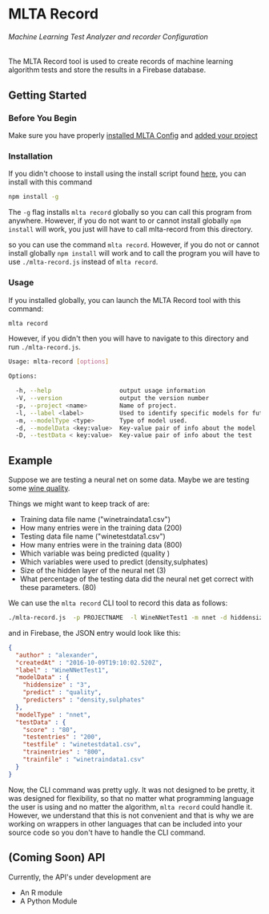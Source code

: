 # MLTA Record
###### Machine Learning Test Analyzer and recorder Configuration
The MLTA Record tool is used to create records of machine learning algorithm tests and store the results in a Firebase database.

## Getting Started
### Before You Begin
Make sure you have properly [installed MLTA Config](../mlta-config#installation) and [added your project](../mlta-config#add-a-new-project)

### Installation
If you didn't choose to install using the install script found [here](../#installation), you can install with this command
```bash
npm install -g
```
The `-g` flag installs `mlta record` globally so you can call this program from anywhere. However, if you do not want to or cannot install globally `npm install` will work, you just will have to call mlta-record from this directory.

 so you can use the command `mlta record`. However, if you do not or cannot install globally `npm install` will work and to call the program you will have to use `./mlta-record.js` instead of `mlta record`.


 ### Usage
 If you installed globally, you can launch the MLTA Record tool with this command:
 ```bash
 mlta record
 ```
 However, if you didn't then you will have to navigate to this directory and run `./mlta-record.js`.
```bash
Usage: mlta-record [options]

Options:

  -h, --help                   output usage information
  -V, --version                output the version number
  -p, --project <name>         Name of project.
  -l, --label <label>          Used to identify specific models for future reference.
  -m, --modelType <type>       Type of model used.
  -d, --modelData <key:value>  Key-value pair of info about the model
  -D, --testData < key:value>  Key-value pair of info about the test
```


## Example
Suppose we are testing a neural net on some data. Maybe we are testing some [wine quality](https://archive.ics.uci.edu/ml/datasets/Wine+Quality).

Things we might want to keep track of are:
- Training data file name ("winetraindata1.csv")
- How many entries were in the training data (200)
- Testing data file name ("winetestdata1.csv")
- How many entries were in the training data (800)
- Which variable was being predicted (quality )
- Which variables were used to predict (density,sulphates)
- Size of the hidden layer of the neural net (3)
- What percentage of the testing data did the neural net get correct with these parameters. (80)

We can use the `mlta record` CLI tool to record this data as follows:
```bash
./mlta-record.js  -p PROJECTNAME  -l WineNNetTest1 -m nnet -d hiddensize:3 -d predict:quality -d predicters:density,sulphates -D testfile:winetestdata1.csv -D trainfile:winetraindata1.csv -D testentries:200 -D trainentries:800 -D score:80
```

and in Firebase, the JSON entry would look like this:
```JSON
{
  "author" : "alexander",
  "createdAt" : "2016-10-09T19:10:02.520Z",
  "label" : "WineNNetTest1",
  "modelData" : {
    "hiddensize" : "3",
    "predict" : "quality",
    "predicters" : "density,sulphates"
  },
  "modelType" : "nnet",
  "testData" : {
    "score" : "80",
    "testentries" : "200",
    "testfile" : "winetestdata1.csv",
    "trainentries" : "800",
    "trainfile" : "winetraindata1.csv"
  }
}
```

Now, the CLI command was pretty ugly. It was not designed to be pretty, it was designed for flexibility, so that no matter what programming language the user is using and no matter the algorithm, `mlta record` could handle it. However, we understand that this is not convenient and that is why we are working on wrappers in other languages that can be included into your source code so you don't have to handle the CLI command.

## (Coming Soon) API
Currently, the API's under development are
- An R module
- A Python Module
